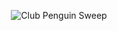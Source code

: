 <p align="center">
  <img src="https://media.tenor.com/Z9-ABmCkCmMAAAAC/club-penguin-club-penguin-sweep.gif" alt="Club Penguin Sweep" />
</p>
